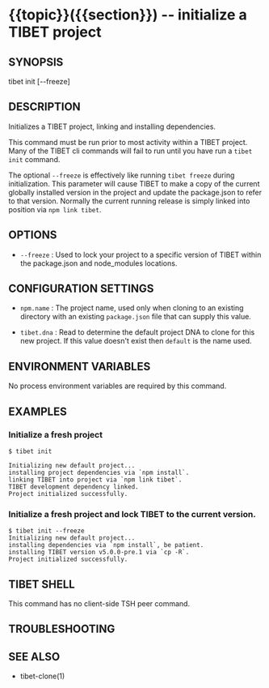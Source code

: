 {{topic}}({{section}}) -- initialize a TIBET project
=============================================

## SYNOPSIS

tibet init [--freeze]

## DESCRIPTION

Initializes a TIBET project, linking and installing dependencies.

This command must be run prior to most activity within a TIBET
project. Many of the TIBET cli commands will fail to run until
you have run a `tibet init` command.

The optional `--freeze` is effectively like running `tibet freeze` during
initialization. This parameter will cause TIBET to make a copy of
the current globally installed version in the project and update the
package.json to refer to that version. Normally the current running release is
simply linked into position via `npm link tibet`.

## OPTIONS

  * `--freeze` :
    Used to lock your project to a specific version of TIBET within the
package.json and node_modules locations.

## CONFIGURATION SETTINGS

  * `npm.name` :
    The project name, used only when cloning to an existing directory with an
existing `package.json` file that can supply this value.

  * `tibet.dna` :
    Read to determine the default project DNA to clone for this new project. If
this value doesn't exist then `default` is the name used.

## ENVIRONMENT VARIABLES

No process environment variables are required by this command.

## EXAMPLES

### Initialize a fresh project

    $ tibet init

    Initializing new default project...
    installing project dependencies via `npm install`.
    linking TIBET into project via `npm link tibet`.
    TIBET development dependency linked.
    Project initialized successfully.

### Initialize a fresh project and lock TIBET to the current version.

    $ tibet init --freeze
    Initializing new default project...
    installing dependencies via `npm install`, be patient.
    installing TIBET version v5.0.0-pre.1 via `cp -R`.
    Project initialized successfully.

## TIBET SHELL

This command has no client-side TSH peer command.

## TROUBLESHOOTING


## SEE ALSO

  * tibet-clone(1)
